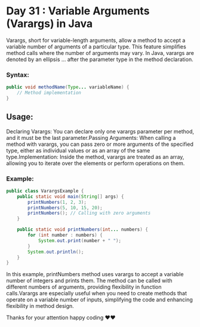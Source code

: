 # Day 31 : Variable Arguments (Varargs) in Java

Varargs, short for variable-length arguments, allow a method to accept a variable number of arguments of a particular type. This feature simplifies method calls where the number of arguments may vary. In Java, varargs are denoted by an ellipsis ... after the parameter type in the method declaration.

### **Syntax:**
```java
public void methodName(Type... variableName) {
    // Method implementation
}
```

## Usage:
Declaring Varargs: You can declare only one varargs parameter per method, and it must be the last parameter.Passing Arguments: When calling a method with varargs, you can pass zero or more arguments of the specified type, either as individual values or as an array of the same type.Implementation: Inside the method, varargs are treated as an array, allowing you to iterate over the elements or perform operations on them.

### **Example:**
```java
public class VarargsExample {
    public static void main(String[] args) {
        printNumbers(1, 2, 3);
        printNumbers(5, 10, 15, 20);
        printNumbers(); // Calling with zero arguments
    }

    public static void printNumbers(int... numbers) {
        for (int number : numbers) {
            System.out.print(number + " ");
        }
        System.out.println();
    }
}
```
In this example, printNumbers method uses varargs to accept a variable number of integers and prints them. The method can be called with different numbers of arguments, providing flexibility in function calls.Varargs are especially useful when you need to create methods that operate on a variable number of inputs, simplifying the code and enhancing flexibility in method design.

Thanks for your attention happy coding ❤️❤️
